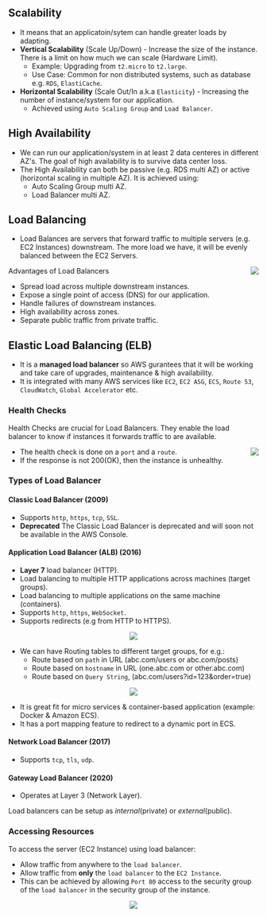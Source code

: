 ## Scalability
- It means that an applicatoin/sytem can handle greater loads by adapting.
- **Vertical Scalability** (Scale Up/Down) - Increase the size of the instance. There is a limit on how much we can scale (Hardware Limit).
  - Example: Upgrading from `t2.micro` to `t2.large`.
  - Use Case: Common for non distributed systems, such as database e.g. `RDS`, `ElastiCache`.
- **Horizontal Scalability** (Scale Out/In a.k.a `Elasticity`) - Increasing the number of instance/system for our application.
  - Achieved using `Auto Scaling Group` and `Load Balancer`.
  
## High Availability 
- We can run our application/system in at least 2 data centeres in different AZ's. The goal of high availability is to survive data center loss.
- The High Availability can both be passive (e.g. RDS multi AZ) or active (horizontal scaling in multiple AZ). It is achieved using:
  - Auto Scaling Group multi AZ.
  - Load Balancer multi AZ.

## Load Balancing
- Load Balances are servers that forward traffic to multiple servers (e.g. EC2 Instances) downstream. The more load we have, it will be evenly balanced between the EC2 Servers. 

<img align=right src="https://user-images.githubusercontent.com/110366380/206427484-41917628-b60c-46c4-ac2e-003f2ee4c7c1.png">

Advantages of Load Balancers
- Spread load across multiple downstream instances.
- Expose a single point of access (DNS) for our application.
- Handle failures of downstream instances.
- High availability across zones.
- Separate public traffic from private traffic.

## Elastic Load Balancing (ELB)

- It is a **managed load balancer** so AWS gurantees that it will be working and take care of upgrades, maintenance & high availability.
- It is integrated with many AWS services like `EC2`, `EC2 ASG`, `ECS`, `Route 53`, `CloudWatch`, `Global Accelerator` etc.

### Health Checks

Health Checks are crucial for Load Balancers. They enable the load balancer to know if instances it forwards traffic to are available.

<img align=right src="https://user-images.githubusercontent.com/110366380/206429612-ee1a96ff-1d43-4aba-9efa-52fa97278f00.png">

- The health check is done on a `port` and a `route`.
- If the response is not 200(OK), then the instance is unhealthy.

### Types of Load Balancer
#### **Classic Load Balancer** (2009) 
- Supports `http`, `https`, `tcp`, `SSL`.
- **Deprecated** The Classic Load Balancer is deprecated and will soon not be available in the AWS Console.
  
#### **Application Load Balancer (ALB)** (2016)

- **Layer 7** load balancer (HTTP).
- Load balancing to multiple HTTP applications across machines (target groups).
- Load balancing to multiple applications on the same machine (containers).
- Supports `http`, `https`, `WebSocket`.
- Supports redirects (e.g from HTTP to HTTPS).

<p align="center">
  <img src="https://user-images.githubusercontent.com/110366380/206438369-21ec66a1-e0f6-410c-9ad0-d87f1aa91776.png">
</p>

- We can have Routing tables to different target groups, for e.g.:
  - Route based on `path` in URL (abc.com/users or abc.com/posts) 
  - Route based on `hostname` in URL (one.abc.com or other.abc.com)
  - Route based on `Query String`, (abc.com/users?id=123&order=true)

<p align="center">
  <img src="https://user-images.githubusercontent.com/110366380/206437836-0bdb50d7-5e4f-4671-8b54-eea796a5e695.png">
</p>

- It is great fit for micro services & container-based application (example: Docker & Amazon ECS).
- It has a port mapping feature to redirect to a dynamic port in ECS.
  
#### Network Load Balancer (2017) 
- Supports `tcp`, `tls`, `udp`.

#### **Gateway Load Balancer** (2020)
- Operates at Layer 3 (Network Layer).

Load balancers can be setup as *internal*(private) or *external*(public). 

### Accessing Resources
To access the server (EC2 Instance) using load balancer:
- Allow traffic from anywhere to the `load balancer`.
- Allow traffic from **only** the `load balancer` to the `EC2 Instance`.
- This can be achieved by allowing `Port 80` access to the security group of the `load balancer` in the security group of the instance.

<p align="center">
  <img src="https://user-images.githubusercontent.com/110366380/206431846-efd8e185-7e4e-42a9-9807-df88317085f6.png">
</p>

